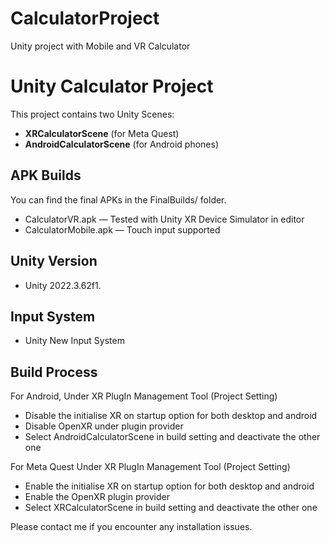 # CalculatorProject
Unity project with  Mobile and VR Calculator 

# Unity Calculator Project

This project contains two Unity Scenes:
- **XRCalculatorScene** (for Meta Quest)
- **AndroidCalculatorScene** (for Android phones)

## APK Builds
You can find the final APKs in the FinalBuilds/ folder.

- CalculatorVR.apk — Tested with Unity XR Device Simulator in editor
- CalculatorMobile.apk — Touch input supported

## Unity Version
- Unity 2022.3.62f1.

## Input System
- Unity New Input System  

## Build Process
For Android, Under XR PlugIn Management Tool (Project Setting)
- Disable the  initialise  XR on startup option for both desktop and android 
- Disable OpenXR under plugin provider
- Select AndroidCalculatorScene in build setting and deactivate the other one

For Meta Quest Under XR PlugIn Management Tool (Project Setting)
- Enable the  initialise  XR on startup option for both desktop and android
- Enable the OpenXR plugin provider
- Select XRCalculatorScene in build setting and deactivate the other one


Please contact me if you encounter any installation issues.
